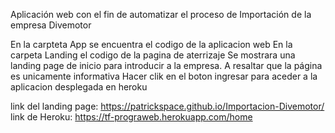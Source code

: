 Aplicación web con el fin de automatizar el proceso de Importación de la empresa Divemotor

En la carpteta App se encuentra el codigo de la aplicacion web
En la carpeta Landing el codigo de la pagina de aterrizaje
Se mostrara una landing page de inicio para introducir a la empresa. A resaltar que la página es unicamente informativa Hacer clik en el boton ingresar para aceder a la aplicacion desplegada en heroku


link del landing page: https://patrickspace.github.io/Importacion-Divemotor/ 
link de Heroku: https://tf-prograweb.herokuapp.com/home
